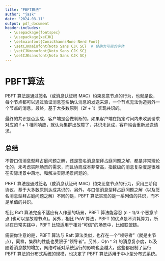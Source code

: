 ```yaml
---
title: "PBFT算法"
author: "jask"
date: "2024-08-11"
output: pdf_document
header-includes:
  - \usepackage{fontspec}
  - \usepackage{xeCJK}
  - \setmainfont{ComicShannsMono Nerd Font} 
  - \setCJKmainfont{Noto Sans CJK SC}  # 替换为可用的字体
  - \setCJKmonofont{Noto Sans CJK SC}
  - \setCJKsansfont{Noto Sans CJK SC}
---
```

# PBFT算法
PBFT 算法是通过签名（或消息认证码 MAC）约束恶意节点的行为，也就是说，每个节点都可以通过验证消息签名确认消息的发送来源，一个节点无法伪造另外一个节点的消息。最终，基于大多数原则（2f + 1）实现共识的。

最终的共识是否达成，客户端是会做判断的，如果客户端在指定时间内未收到请求对应的 f + 1 相同响应，就认为集群出故障了，共识未达成，客户端会重新发送请求。

## 总结
不管口信消息型拜占庭问题之解，还是签名消息型拜占庭问题之解，都是非常理论化的，未考虑实际场景的需求，而且协商成本非常高，指数级的消息复杂度是很难在实际场景中落地，和解决实际场景问题的。

PBFT 算法是通过签名（或消息认证码 MAC）约束恶意节点的行为，采用三阶段协议，基于大多数原则达成共识的。另外，与口信消息型拜占庭问题之解（以及签名消息型拜占庭问题之解）不同的是，PBFT 算法实现的是一系列值的共识，而不是单值的共识。

相比 Raft 算法完全不适应有人作恶的场景，PBFT 算法能容忍 (n - 1)/3 个恶意节点 (也可以是故障节点)。另外，相比 PoW 算法，PBFT 的优点是不消耗算力，所以在日常实践中，PBFT 比较适用于相对“可信”的场景中，比如联盟链。

需要你注意的是，PBFT 算法与 Raft 算法类似，也存在一个“领导者”（就是主节点），同样，集群的性能也受限于“领导者”。另外，O(n ^ 2) 的消息复杂度，以及随着消息数的增加，网络时延对系统运行的影响也会越大，这些都限制了运行 PBFT 算法的分布式系统的规模，也决定了 PBFT 算法适用于中小型分布式系统。


